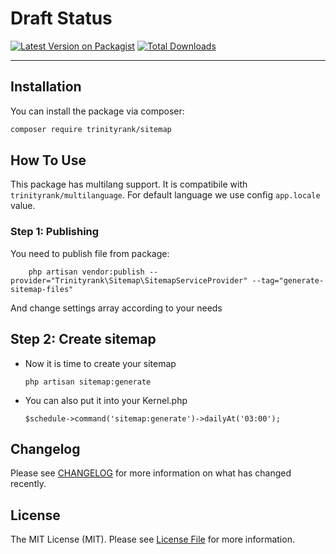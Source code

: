 # Draft Status

[![Latest Version on Packagist](https://img.shields.io/packagist/v/trinityrank/sitemap.svg?style=flat-square)](https://packagist.org/packages/trinityrank/sitemap)
[![Total Downloads](https://img.shields.io/packagist/dt/trinityrank/sitemap.svg?style=flat-square)](https://packagist.org/packages/trinityrank/sitemap)

---

## Installation

You can install the package via composer:

```bash
composer require trinityrank/sitemap
```

## How To Use

This package has multilang support. It is compatibile with `trinityrank/multilanguage`.
For default language we use config `app.locale` value.


### Step 1: Publishing

You need to publish file from package:

```shell
    php artisan vendor:publish --provider="Trinityrank\Sitemap\SitemapServiceProvider" --tag="generate-sitemap-files"
```

And change settings array according to your needs


## Step 2: Create sitemap

- Now it is time to create your sitemap
    ```shell
    php artisan sitemap:generate
    ```

- You can also put it into your Kernel.php
    ```shell
    $schedule->command('sitemap:generate')->dailyAt('03:00');
    ```


## Changelog

Please see [CHANGELOG](CHANGELOG.md) for more information on what has changed recently.

## License

The MIT License (MIT). Please see [License File](LICENSE.md) for more information.
